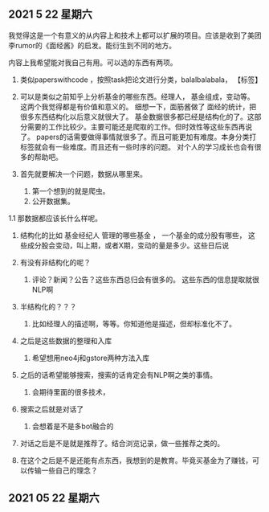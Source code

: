 ## 2021 5 22 星期六 
我觉得这是一个有意义的从内容上和技术上都可以扩展的项目。应该是收到了美团李rumor的《面经酱》的启发。能衍生到不同的地方。

内容上我希望能对我自己有用。可以选的东西有两项。
1. 类似paperswithcode ，按照task把论文进行分类，balalbalabala， 【标签】
2. 可以是类似之前知乎上分析基金的哪些东西。经理人， 基金组成，变动等。
这两个我觉得都是有价值和意义的。 细想一下，面筋酱做了 面经的统计，把很多东西结构化以后意义就很大了。
基金数据很多都已经是结构化的了。这部分需要的工作比较少。主要可能还是爬取的工作。但时效性等这些东西再说了。
papers的话需要做得事情就很多了。而且可能更加有难度。本身分类打标签就会有一些难度。而且还有一些时序的问题。 对个人的学习成长也会有很多的帮助吧。

1. 首先就要解决一个问题，数据从哪里来。
   1. 第一个想到的就是爬虫。
   2. 公开数据集。 

1.1 那数据都应该长什么样呢。
   1. 结构化的比如 基金经纪人 管理的哪些基金 ， 一个基金的成分股有哪些， 这些成分股会变动，叫上期，或者X期，变动的量是多少。这些日后说
   2. 有没有非结构化的呢？
      1. 评论？新闻？公告？这些东西总归会有很多的。 这些东西的信息提取就很NLP啊
   3. 半结构化的？？？
      1. 比如经理人的描述啊，等等。你知道他是描述，但却标准化不了。

1. 之后是这些数据的整理和入库
   1. 希望想用neo4j和gstore两种方法入库

2. 之后的话希望能够搜索，搜索的话肯定会有NLP啊之类的事情。 
   1. 会期待里面的很多技术， 

3. 搜索之后就是对话了
   1. 会想着是不是多bot融合的

4. 对话之后是不是就是推荐了。结合浏览记录，做一些推荐之类的。


5. 在这个之后是不是还能有点东西，我想到的是教育。毕竟买基金为了赚钱，可以传输一些自己的理念？

## 2021 05 22 星期六
